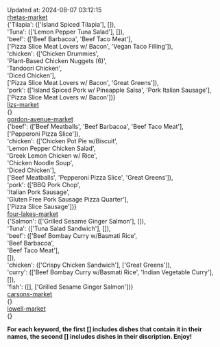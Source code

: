 Updated at: 2024-08-07 03:12:15  
[rhetas-market](https://wisc-housingdining.nutrislice.com/menu/rhetas-market/dinner/2024-08-07)  
{'Tilapia': (['Island Spiced Tilapia'], []),  
 'Tuna': (['Lemon Pepper Tuna Salad'], []),  
 'beef': (['Beef Barbacoa', 'Beef Taco Meat'],  
          ['Pizza Slice Meat Lovers w/ Bacon', 'Vegan Taco Filling']),  
 'chicken': (['Chicken Drummies',  
              'Plant-Based Chicken Nuggets (6)',  
              'Tandoori Chicken',  
              'Diced Chicken'],  
             ['Pizza Slice Meat Lovers w/ Bacon', 'Great Greens']),  
 'pork': (['Island Spiced Pork w/ Pineapple Salsa', 'Pork Italian Sausage'],  
          ['Pizza Slice Meat Lovers w/ Bacon'])}  
[lizs-market](https://wisc-housingdining.nutrislice.com/menu/lizs-market/dinner/2024-08-07)  
{}  
[gordon-avenue-market](https://wisc-housingdining.nutrislice.com/menu/gordon-avenue-market/dinner/2024-08-07)  
{'beef': (['Beef Meatballs', 'Beef Barbacoa', 'Beef Taco Meat'],  
          ['Pepperoni Pizza Slice']),  
 'chicken': (['Chicken Pot Pie w/Biscuit',  
              'Lemon Pepper Chicken Salad',  
              'Greek Lemon Chicken w/ Rice',  
              'Chicken Noodle Soup',  
              'Diced Chicken'],  
             ['Beef Meatballs', 'Pepperoni Pizza Slice', 'Great Greens']),  
 'pork': (['BBQ Pork Chop',  
           'Italian Pork Sausage',  
           'Gluten Free Pork Sausage Pizza Quarter'],  
          ['Pizza Slice Sausage'])}  
[four-lakes-market](https://wisc-housingdining.nutrislice.com/menu/four-lakes-market/dinner/2024-08-07)  
{'Salmon': (['Grilled Sesame Ginger Salmon'], []),  
 'Tuna': (['Tuna Salad Sandwich'], []),  
 'beef': (['Beef Bombay Curry w/Basmati Rice',  
           'Beef Barbacoa',  
           'Beef Taco Meat'],  
          []),  
 'chicken': (['Crispy Chicken Sandwich'], ['Great Greens']),  
 'curry': (['Beef Bombay Curry w/Basmati Rice', 'Indian Vegetable Curry'], []),  
 'fish': ([], ['Grilled Sesame Ginger Salmon'])}  
[carsons-market](https://wisc-housingdining.nutrislice.com/menu/carsons-market/dinner/2024-08-07)  
{}  
[lowell-market](https://wisc-housingdining.nutrislice.com/menu/lowell-market/dinner/2024-08-07)  
{}  
  
**For each keyword, the first [] includes dishes that contain it in their names, the second [] includes dishes in their discription. Enjoy!**  
